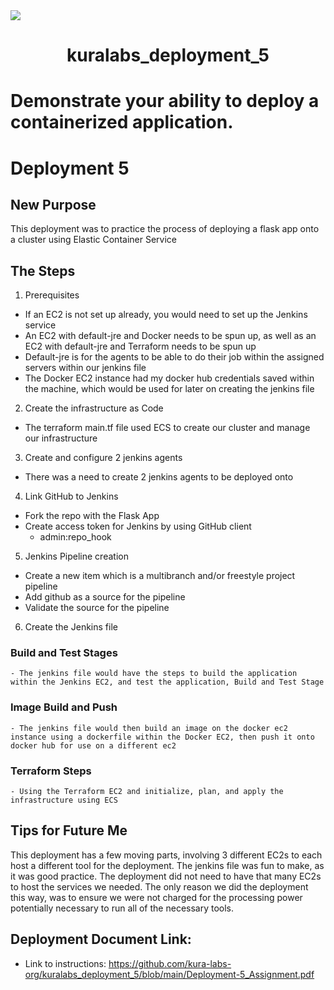 <img src="https://github.com/kura-labs-org/kuralabs_deployment_1/blob/main/Kuralogo.png">
<h1 align="center">kuralabs_deployment_5<h1> 
  
Demonstrate your ability to deploy a containerized application.

# Deployment 5
## New Purpose
This deployment was to practice the process of deploying a flask app onto a cluster using Elastic Container Service
## The Steps
1. Prerequisites
  - If an EC2 is not set up already, you would need to set up the Jenkins service
  - An EC2 with default-jre and Docker needs to be spun up, as well as an EC2 with default-jre and Terraform needs to be spun up
  - Default-jre is for the agents to be able to do their job within the assigned servers within our jenkins file 
  - The Docker EC2 instance had my docker hub credentials saved within the machine, which would be used for later on creating the jenkins file
2. Create the infrastructure as Code
  - The terraform main.tf file used ECS to create our cluster and manage our infrastructure
3. Create and configure 2 jenkins agents
  - There was a need to create 2 jenkins agents to be deployed onto 
4. Link GitHub to Jenkins
  - Fork the repo with the Flask App
  - Create access token for Jenkins by using GitHub client
    - admin:repo_hook
5. Jenkins Pipeline creation
  - Create a new item which is a multibranch and/or freestyle project pipeline
  - Add github as a source for the pipeline
  - Validate the source for the pipeline
6. Create the Jenkins file 
  ###  Build and Test Stages
    - The jenkins file would have the steps to build the application within the Jenkins EC2, and test the application, Build and Test Stage
  ### Image Build and Push
    - The jenkins file would then build an image on the docker ec2 instance using a dockerfile within the Docker EC2, then push it onto docker hub for use on a different ec2
  ### Terraform Steps
    - Using the Terraform EC2 and initialize, plan, and apply the infrastructure using ECS
## Tips for Future Me
This deployment has a few moving parts, involving 3 different EC2s to each host a different tool for the deployment. The jenkins file was fun to make, as it was good practice. The deployment did not need to have that many EC2s to host the services we needed. The only reason we did the deployment this way, was to ensure we were not charged for the processing power potentially necessary to run all of the necessary tools. 
 
## Deployment Document Link:
- Link to instructions: https://github.com/kura-labs-org/kuralabs_deployment_5/blob/main/Deployment-5_Assignment.pdf
